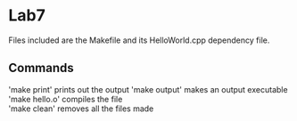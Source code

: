 # Lab7

Files included are the Makefile and its HelloWorld.cpp dependency file.

## Commands

'make print' prints out the output 
'make output' makes an output executable  
'make hello.o' compiles the file  
'make clean' removes all the files made
